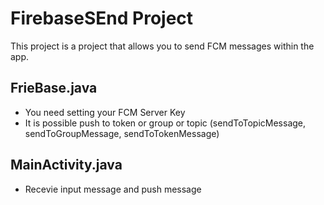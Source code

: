# FirebaseSEnd Project
This project is a project that allows you to send FCM messages within the app. 


## FrieBase.java
- You need setting your FCM Server Key
- It is possible push to token or group or topic
(sendToTopicMessage, sendToGroupMessage, sendToTokenMessage)

## MainActivity.java
- Recevie input message and push message

